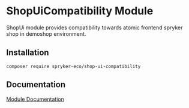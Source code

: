# ShopUiCompatibility Module

ShopUi module provides compatibility towards atomic frontend spryker shop in demoshop environment.

## Installation

```
composer require spryker-eco/shop-ui-compatibility
```

## Documentation

[Module Documentation](https://academy.spryker.com/developing_with_spryker/module_guide/modules.html)

